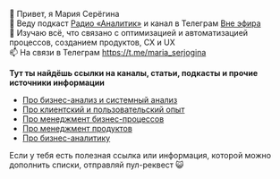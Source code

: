 👋  Привет, я Мария Серёгина  
👀  Веду подкаст [Радио «Аналитик»](https://itanalyst.mave.digital/) и канал в Телеграм [Вне эфира](https://t.me/vne_efira)  
🌱  Изучаю всё, что связано с оптимизацией и автоматизацией процессов, созданием продуктов, CX и UX  
📫  На связи в Телеграм https://t.me/maria_serjogina  

**Тут ты найдёшь ссылки на каналы, статьи, подкасты и прочие источники информации**  

- [Про бизнес-анализ и системный анализ](https://github.com/MariaSerjogina/MariaSerjogina/blob/main/BA%26SA.md)
- [Про клиентский и пользовательский опыт](https://github.com/MariaSerjogina/MariaSerjogina/blob/main/CX%26UX.md)
- [Про менеджмент бизнес-процессов](https://github.com/MariaSerjogina/MariaSerjogina/blob/main/BPM.md)
- [Про менеджмент продуктов](https://github.com/MariaSerjogina/MariaSerjogina/blob/main/PM.md) 
- [Про бизнес-аналитику](https://github.com/MariaSerjogina/MariaSerjogina/blob/main/BI.md)  
  
Если у тебя есть полезная ссылка или информация, которой можно дополнить списки, отправляй пул-реквест :smiley_cat:

<!---
MariaSeryogina/MariaSeryogina is a ✨ special ✨ repository because its `README.md` (this file) appears on your GitHub profile.
You can click the Preview link to take a look at your changes.
--->
